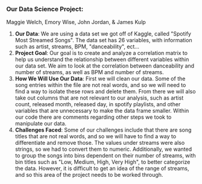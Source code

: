 ### Our Data Science Project:
Maggie Welch, Emory Wise, John Jordan, & James Kulp
1. **Our Data**: We are using a data set we got off of Kaggle, called "Spotify Most Streamed Songs". The data set has 26 variables, with information such as artist, streams, BPM, "danceability", ect...
2. **Project Goal**: Our goal is to create and analyze a correlation matrix to help us understand the relationship between different variables within our data set. We aim to look at the correlation between danceability and number of streams, as well as BPM and number of streams.
3. **How We Will Use Our Data**: First we will clean our data. Some of the song entries within the file are not real words, and so we will need to find a way to isolate these rows and delete them. From there we will also take out columns that are not relevant to our analysis, such as artist count, released month, released day, in spotify playlists, and other variables that are unnecessary to make the data frame smaller. Within our code there are comments regarding other steps we took to manipulate our data.  
4. **Challenges Faced**: Some of our challenges include that there are song titles that are not real words, and so we will have to find a way to differentiate and remove those. The values under streams were also strings, so we had to convert them to numeric. Additionally, we wanted to group the songs into bins dependent on their number of streams, with bin titles such as "Low, Medium, High, Very High", to better categorize the data. However, it is difficult to get an idea of the range of streams, and so this area of the project needs to be worked through. 

